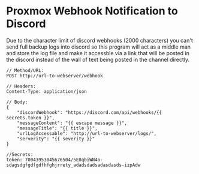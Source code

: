 # Proxmox Webhook Notification to Discord

Due to the character limit of discord webhooks (2000 characters) you can't send full backup logs into discord so this program will act as a middle man and store the log file and make it accessble via a link that will be posted in the discord instead of the wall of text being posted in the channel directly.

```
// Method/URL:
POST http://url-to-webserver/webhook

// Headers:
Content-Type: application/json

// Body:
{
    "discordWebhook": "https://discord.com/api/webhooks/{{ secrets.token }}",
    "messageContent": "{{ escape message }}",
    "messageTitle": "{{ title }}",
    "urlLogAccessable": "http://url-to-webserver/logs/",
    "serverity": "{{ severity }}"
}

//Secrets:
token: 70043953045676504/5E8qbiWN4o-sdagsdgfgdfgdfhfghjrrety_adadsdadsadasdasds-izpAdw
